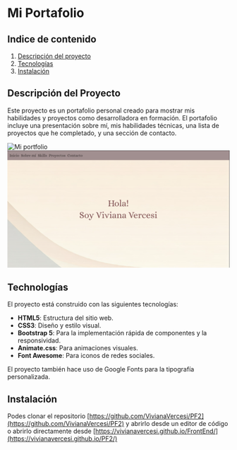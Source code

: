 # Mi Portafolio

## Indice de contenido
1. [Descripción del proyecto](#descripción-del-proyecto)
2. [Tecnologías](#tecnologías)
3. [Instalación](#instalación)


## Descripción del Proyecto
Este proyecto es un portafolio personal creado para mostrar mis habilidades y proyectos como desarrolladora en formación. El portafolio incluye una presentación sobre mí, mis habilidades técnicas, una lista de proyectos que he completado, y una sección de contacto.

![Mi portfolio](fotoWeb.png)
<img src="/assets/fotoWeb.png" alt="Imagen del sitio web" />

## Technologías
El proyecto está construido con las siguientes tecnologías:
- **HTML5**: Estructura del sitio web.
- **CSS3**: Diseño y estilo visual.
- **Bootstrap 5**: Para la implementación rápida de componentes y la responsividad.
- **Animate.css**: Para animaciones visuales.
- **Font Awesome**: Para iconos de redes sociales.
  
El proyecto también hace uso de Google Fonts para la tipografía personalizada.

## Instalación
Podes clonar el repositorio [https://github.com/VivianaVercesi/PF2](https://github.com/VivianaVercesi/PF2) y abrirlo desde un editor de código o abrirlo directamente desde [https://vivianavercesi.github.io/FrontEnd/](https://vivianavercesi.github.io/PF2/)

